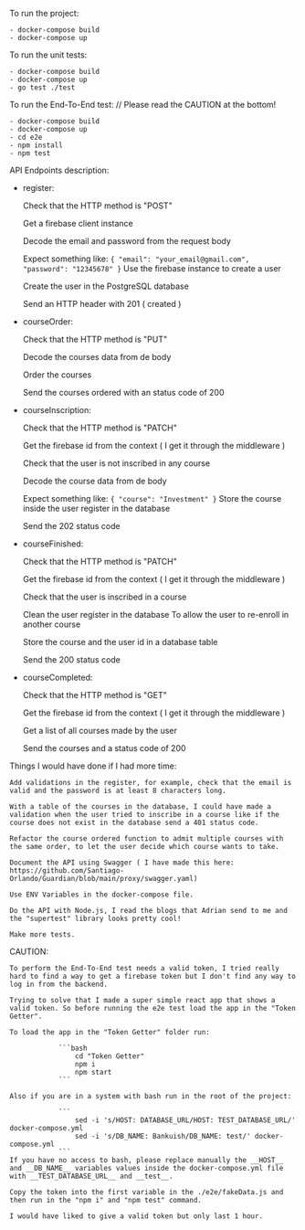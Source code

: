 To run the project:
```
- docker-compose build
- docker-compose up
```
To run the unit tests:
```
- docker-compose build
- docker-compose up
- go test ./test
```
To run the End-To-End test:     // Please read the CAUTION at the bottom!
```
- docker-compose build
- docker-compose up
- cd e2e
- npm install
- npm test
```


API Endpoints description:

- register:

    Check that the HTTP method is "POST"

    Get a firebase client instance

    Decode the email and password from the request body 

    Expect something like:
            ```
            {
                "email": "your_email@gmail.com",
                "password": "12345678"
            }
            ```
    Use the firebase instance to create a user

    Create the user in the PostgreSQL database

    Send an HTTP header with 201 ( created )


- courseOrder:

    Check that the HTTP method is "PUT"

    Decode the courses data from de body

    Order the courses

    Send the courses ordered with an status code of 200


- courseInscription:

    Check that the HTTP method is "PATCH"

    Get the firebase id from the context ( I get it through the middleware )

    Check that the user is not inscribed in any course

    Decode the course data from de body

    Expect something like:
                ```
                {
                    "course": "Investment"
                }
                ```
    Store the course inside the user register in the database

    Send the 202 status code 


- courseFinished:

    Check that the HTTP method is "PATCH"

    Get the firebase id from the context ( I get it through the middleware )

    Check that the user is inscribed in a course

    Clean the user register in the database To allow the user to re-enroll in another course

    Store the course and the user id in a database table 

    Send the 200 status code 


- courseCompleted:

    Check that the HTTP method is "GET"

    Get the firebase id from the context ( I get it through the middleware )

    Get a list of all courses made by the user

    Send the courses and a status code of 200



Things I would have done if I had more time:

    Add validations in the register, for example, check that the email is valid and the password is at least 8 characters long.

    With a table of the courses in the database, I could have made a validation when the user tried to inscribe in a course like if the course does not exist in the database send a 401 status code.

    Refactor the course ordered function to admit multiple courses with the same order, to let the user decide which course wants to take.

    Document the API using Swagger ( I have made this here: https://github.com/Santiago-Orlando/Guardian/blob/main/proxy/swagger.yaml)

    Use ENV Variables in the docker-compose file.

    Do the API with Node.js, I read the blogs that Adrian send to me and the "supertest" library looks pretty cool!

    Make more tests.



CAUTION:

    To perform the End-To-End test needs a valid token, I tried really hard to find a way to get a firebase token but I don't find any way to log in from the backend.

    Trying to solve that I made a super simple react app that shows a valid token. So before running the e2e test load the app in the "Token Getter".

    To load the app in the "Token Getter" folder run:

                ```bash
                    cd "Token Getter"
                    npm i
                    npm start
                ```

    Also if you are in a system with bash run in the root of the project:

                ```
                    sed -i 's/HOST: DATABASE_URL/HOST: TEST_DATABASE_URL/' docker-compose.yml
                    sed -i 's/DB_NAME: Bankuish/DB_NAME: test/' docker-compose.yml 
                ```
    If you have no access to bash, please replace manually the __HOST__ and __DB_NAME__ variables values inside the docker-compose.yml file with __TEST_DATABASE_URL__ and __test__.

    Copy the token into the first variable in the ./e2e/fakeData.js and then run in the "npm i" and "npm test" command.

    I would have liked to give a valid token but only last 1 hour.